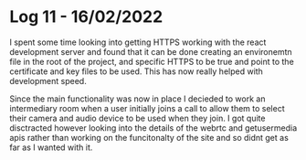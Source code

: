 # Log 11 - 16/02/2022

I spent some time looking into getting HTTPS working with the react development server and found that it can be done creating an environemtn file in the root of the project, and specific HTTPS to be true and point to the certificate and key files to be used. This has now really helped with development speed.

Since the main functionality was now in place I decieded to work an intermediary room when a user initially joins a call to allow them to select their camera and audio device to be used when they join. I got quite disctracted however looking into the details of the webrtc and getusermedia apis rather than working on the funcitonalty of the site and so didnt get as far as I wanted with it.